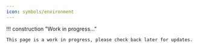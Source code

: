 ```yaml
---
icon: symbols/environment
---
```


!!! construction "Work in progress..."

    This page is a work in progress, please check back later for updates.
